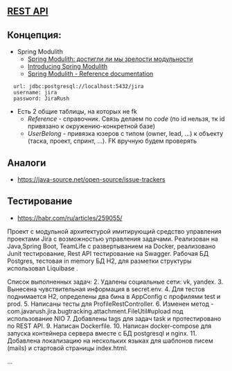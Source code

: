## [REST API](http://localhost:8080/doc)

## Концепция:

- Spring Modulith
    - [Spring Modulith: достигли ли мы зрелости модульности](https://habr.com/ru/post/701984/)
    - [Introducing Spring Modulith](https://spring.io/blog/2022/10/21/introducing-spring-modulith)
    - [Spring Modulith - Reference documentation](https://docs.spring.io/spring-modulith/docs/current-SNAPSHOT/reference/html/)

```
  url: jdbc:postgresql://localhost:5432/jira
  username: jira
  password: JiraRush
```

- Есть 2 общие таблицы, на которых не fk
    - _Reference_ - справочник. Связь делаем по _code_ (по id нельзя, тк id привязано к окружению-конкретной базе)
    - _UserBelong_ - привязка юзеров с типом (owner, lead, ...) к объекту (таска, проект, спринт, ...). FK вручную будем
      проверять

## Аналоги

- https://java-source.net/open-source/issue-trackers

## Тестирование

- https://habr.com/ru/articles/259055/

Проект с модульной архитектурой имитирующий средство управления проектами Jira с возможностью управления задачами. 
Реализован на Java,Spring Boot, TeamLife с развертыванием на Docker, реализовано Junit тестирование, Rest API  тестирование на  Swagger. 
Рабочая БД Postgres, тестовая in memory БД H2, для разметки структуры использовал Liquibase .

Список выполненных задач:
2. Удалены социальные сети: vk, yandex.
3. Вынесена чувствительная информация в secret.env.
4. Для тестов поднимается H2, определены два бина в AppConfig c профилями test и prod.
5. Написаны тесты для ProfileRestController.
6. Изменен метод - com.javarush.jira.bugtracking.attachment.FileUtil#upload под использование NIO
7. Добавлены tags для задач task и протестировано по REST API.
9. Написан Dockerfile.
10. Написан docker-compose для запуска контейнера сервера вместе с БД postgresql и nginx.
11. Добавлена локализацию на нескольких языках для шаблонов писем (mails) и стартовой страницы index.html.

...